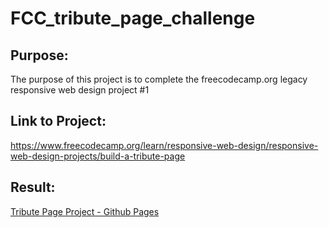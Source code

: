 # FCC_tribute_page_challenge
## Purpose:
The purpose of this project is to complete the freecodecamp.org legacy responsive web design project #1
## Link to Project:
https://www.freecodecamp.org/learn/responsive-web-design/responsive-web-design-projects/build-a-tribute-page
## Result:
[Tribute Page Project - Github Pages](https://leightonalexander.github.io/FCC_tribute_page_challenge/)

